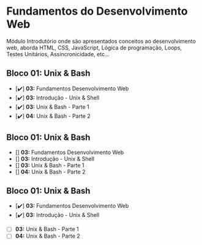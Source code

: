 ﻿#  Fundamentos do Desenvolvimento Web

Módulo Introdutório onde são apresentados conceitos ao desenvolvimento web, aborda HTML, CSS, JavaScript, Lógica de programação, Loops,  Testes Unitários, Assincronicidade, etc...

## Bloco 01: Unix & Bash

 - [:heavy_check_mark:] **03:** Fundamentos Desenvolvimento Web
 - [:heavy_check_mark:] **03:** Introdução - Unix & Shell
 - [:heavy_check_mark:] **03:** Unix & Bash - Parte 1
 - [:heavy_check_mark:] **04:** Unix & Bash - Parte 2

## Bloco 01: Unix & Bash

 - [] **03:** Fundamentos Desenvolvimento Web
 - [] **03:** Introdução - Unix & Shell
 - [] **03:** Unix & Bash - Parte 1
 - [] **04:** Unix & Bash - Parte 2

 ## Bloco 01: Unix & Bash

 - [:heavy_check_mark:] **03:** Fundamentos Desenvolvimento Web
 - [:heavy_check_mark:] **03:** Introdução - Unix & Shell
 - [  ] **03:** Unix & Bash - Parte 1
 - [  ] **04:** Unix & Bash - Parte 2